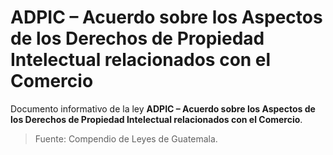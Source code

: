 # ADPIC – Acuerdo sobre los Aspectos de los Derechos de Propiedad Intelectual relacionados con el Comercio

Documento informativo de la ley **ADPIC – Acuerdo sobre los Aspectos de los Derechos de Propiedad Intelectual relacionados con el Comercio**.

> Fuente: Compendio de Leyes de Guatemala.